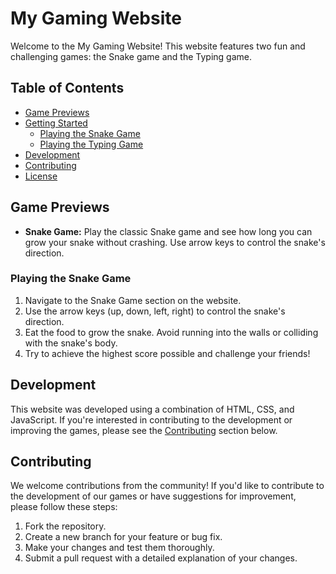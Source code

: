 # My Gaming Website

Welcome to the My Gaming Website! This website features two fun and challenging games: the Snake game and the Typing game.

## Table of Contents
- [Game Previews](#game-previews)
- [Getting Started](#getting-started)
  - [Playing the Snake Game](#playing-the-snake-game)
  - [Playing the Typing Game](#playing-the-typing-game)
- [Development](#development)
- [Contributing](#contributing)
- [License](#license)

## Game Previews
- **Snake Game:** Play the classic Snake game and see how long you can grow your snake without crashing. Use arrow keys to control the snake's direction.


### Playing the Snake Game
1. Navigate to the Snake Game section on the website.
2. Use the arrow keys (up, down, left, right) to control the snake's direction.
3. Eat the food to grow the snake. Avoid running into the walls or colliding with the snake's body.
4. Try to achieve the highest score possible and challenge your friends!

## Development
This website was developed using a combination of HTML, CSS, and JavaScript. If you're interested in contributing to the development or improving the games, please see the [Contributing](#contributing) section below.

## Contributing
We welcome contributions from the community! If you'd like to contribute to the development of our games or have suggestions for improvement, please follow these steps:

1. Fork the repository.
2. Create a new branch for your feature or bug fix.
3. Make your changes and test them thoroughly.
4. Submit a pull request with a detailed explanation of your changes.

